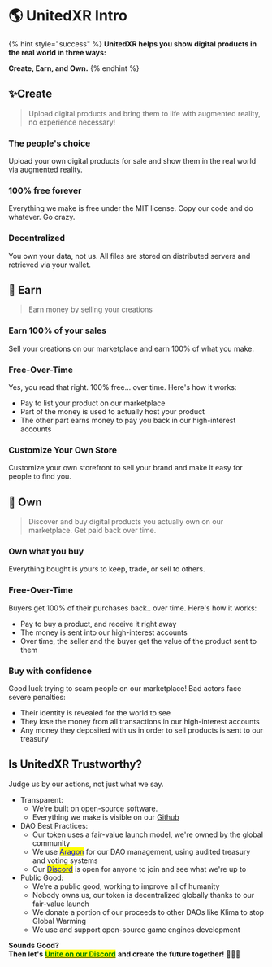 # 🌎 UnitedXR Intro

{% hint style="success" %}
**UnitedXR helps you show digital products in the real world in three ways:**

**Create, Earn, and Own.**
{% endhint %}

## ✨Create

> Upload digital products and bring them to life with augmented reality, no experience necessary!

### The people's choice

Upload your own digital products for sale and show them in the real world via augmented reality.

### 100% free forever

Everything we make is free under the MIT license. Copy our code and do whatever. Go crazy.

### Decentralized

You own your data, not us. All files are stored on distributed servers and retrieved via your wallet.

## 💸 Earn

> Earn money by selling your creations

### Earn 100% of your sales

Sell your creations on our marketplace and earn 100% of what you make.

### Free-Over-Time

Yes, you read that right. 100% free... over time. Here's how it works:

* Pay to list your product on our marketplace
* Part of the money is used to actually host your product
* The other part earns money to pay you back in our high-interest accounts

### Customize Your Own Store

Customize your own storefront to sell your brand and make it easy for people to find you.

## 🛒 Own

> Discover and buy digital products you actually own on our marketplace. Get paid back over time.

### Own what you buy

Everything bought is yours to keep, trade, or sell to others.

### Free-Over-Time

Buyers get 100% of their purchases back.. over time. Here's how it works:

* Pay to buy a product, and receive it right away
* The money is sent into our high-interest accounts
* Over time, the seller and the buyer get the value of the product sent to them

### Buy with confidence

Good luck trying to scam people on our marketplace! Bad actors face severe penalties:

* Their identity is revealed for the world to see
* They lose the money from all transactions in our high-interest accounts
* Any money they deposited with us in order to sell products is sent to our treasury

## Is UnitedXR Trustworthy?

Judge us by our actions, not just what we say.

* Transparent:
  * We're built on open-source software.&#x20;
  * Everything we make is visible on our [Github](https://github.com/UnitedXR)
* DAO Best Practices:
  * Our token uses a fair-value launch model, we're owned by the global community
  * We use [<mark style="color:blue;">Aragon</mark>](https://govern.aragon.org/#/daos/unitedxr/actions) for our DAO management, using audited treasury and voting systems
  * Our [<mark style="color:blue;">Discord</mark>](https://discord.com/invite/fV2SjJzEUr) is open for anyone to join and see what we're up to
* Public Good:
  * We're a public good, working to improve all of humanity
  * Nobody owns us, our token is decentralized globally thanks to our fair-value launch
  * We donate a portion of our proceeds to other DAOs like Klima to stop Global Warming
  * We use and support open-source game engines development

**Sounds Good?**\
**Then let's** [<mark style="color:green;">**Unite on our Discord**</mark>](https://discord.com/invite/fV2SjJzEUr) **and create the future together!** 🦍🦄🦊

##
